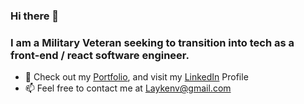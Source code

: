 ### Hi there 👋 
### I am a Military Veteran seeking to transition into tech as a front-end / react software engineer.

- 🔭 Check out my [Portfolio](https://laykenv.github.io/portfolio), and visit my [LinkedIn](https://www.linkedin.com/in/layken-varholdt-a78687230/) Profile
- 📫 Feel free to contact me at Laykenv@gmail.com


